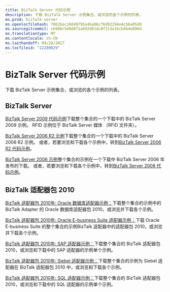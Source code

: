 ```yaml
---
title: BizTalk Server 代码示例
description: 下载 BizTalk Server 示例集合，或浏览的各个示例的列表。
ms.prod: biztalk-server
ms.openlocfilehash: 78626ac10d49795a4ba86cf6d92294e4cb6a05d0
ms.sourcegitcommit: cb908c540d8f1a692d01dc8f313e16cb4b4e696d
ms.translationtype: MT
ms.contentlocale: zh-CN
ms.lasthandoff: 09/20/2017
ms.locfileid: "22289629"
---
```

# <a name="biztalk-server-code-samples"></a>BizTalk Server 代码示例

下载 BizTalk Server 示例集合，或浏览的各个示例的列表。

## <a name="biztalk-server"></a>BizTalk Server

[BizTalk Server 2009 代码示例](http://go.microsoft.com/fwlink/?LinkId=146129 "BizTalk Server 2009 示例")下载整个集合的一个下载中的 BizTalk Server 2009 示例。 RFID 示例位于 BizTalk Server 媒体 （RFID 文件夹）。

[BizTalk Server 2006 R2 示例](http://go.microsoft.com/fwlink/?LinkId=99676 "BizTalk Server 2006 R2 示例")下载整个集合的一个下载中的 BizTalk Server 2006 R2 示例。 或者，若要浏览和下载各个示例中，转到[BizTalk Server 2006 R2 代码示例](http://go.microsoft.com/fwlink/?LinkId=109862)。

[BizTalk Server 2006 示例](http://go.microsoft.com/fwlink/?LinkId=109522 "BizTalk Server 2006 示例")整个集合的示例在一个下载中 BizTalk Server 2006 年发布的下载。 或者，若要浏览和下载各个示例中，转到[BizTalk Server 2006 代码示例](http://go.microsoft.com/fwlink/?LinkId=109861)。

## <a name="biztalk-adapter-pack-2010"></a>BizTalk 适配器包 2010

[BizTalk 适配器包 2010年: Oracle 数据库适配器示例：](https://www.microsoft.com/downloads/details.aspx?FamilyID=6cb4e1cb-6d5e-4c3d-99ce-2eb3c2df61dc "BizTalk 适配器包 2010年: Oracle 数据库适配器示例：")下载整个集合的示例中的 BizTalk Adapter 的 Oracle 数据库适配器包 2010，或浏览并下载各个示例。

[BizTalk 适配器包 2010年: Oracle E-business Suite 适配器示例：](https://www.microsoft.com/downloads/details.aspx?FamilyID=1737f531-938f-4035-beff-4059ec37a8ac "BizTalk 适配器包 2010年: Oracle E-business Suite 适配器示例：")下载 Oracle E-business Suite 的整个集合的示例BizTalk 适配器中的适配器包 2010，或浏览并下载各个示例。

[BizTalk 适配器包 2010年: SAP 适配器示例：](https://www.microsoft.com/downloads/details.aspx?FamilyID=41acd511-0a62-4f72-b72d-0da8a872e3cb "BizTalk 适配器包 2010年: SAP 适配器示例：")下载整个集合的 BizTalk 适配器包 2010，或浏览和下载中的 SAP 适配器的示例单个示例。

[BizTalk 适配器包 2010年: Siebel 适配器示例：](https://www.microsoft.com/downloads/details.aspx?FamilyID=ee0838fe-6db6-417b-8e3d-409fa3392333 "BizTalk 适配器包 2010年: Siebel 适配器示例：")下载整个集合的示例为 Siebel 适配器在 BizTalk 适配器包 2010 中，或浏览和下载各个示例。

[BizTalk 适配器包 2010年: SQL 适配器示例：](https://www.microsoft.com/downloads/details.aspx?FamilyID=4c05e206-b50e-4cbb-87c5-e291e87762a0 "BizTalk 适配器包 2010年: SQL 适配器示例：")下载整个集合的 BizTalk 适配器包 2010，或浏览和下载中的 SQL 适配器的示例单个示例。
